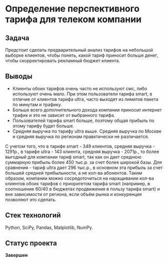 # Определение перспективного тарифа для телеком компании

## Задача

Предстоит сделать предварительный анализ тарифов на небольшой выборке клиентов, чтобы понять, какой тариф приносит больше денег, чтобы скорректировать рекламный бюджет клиента.

## Выводы

* Клиенты обоих тарифов очень часто не используют смс, либо используют очень мало. При этом пользователи тарифа smart, в отличие от клиентов тарифа ultra, часто выходят из лимитов пакета по минутам и трафику. 
* Больше всего дополнительного дохода компании приносит интернет трафик и это не зависит от выбранного тарифа. 
* Пользователей тарифа smart больше, поэтому общая прибыль по этому тарифу будет больше.
* Средняя выручка по тарифу ultra выше. Средняя выручка по Москве и средняя выручка по регионам правктически не различается.

С учетом того, что в тарифе smart - 349 клиентов, средняя выручка - 1291р., в тарифе ultra - 143 клиента, средняя выручка - 2071р., то более выгодный для компании тариф smart, так как он дает среднюю суммарную прибыль более 450 тыс.р. за счет более широкой базы. Для сравнения - тариф ultra дает 296 тыс.р., в основном эта прибыль за счет большей средней прибыльности, а не кол-ва абонентов. Таким образом, компании можно сосредоточиться на наращивании кол-ва клиентов обоих тарифов с приоритетом тарифа smart (например, в соотношение 60/40 в бюджетах продвижения в пользу тарифа smart) и вне зависимости от региона, если объём рынка и конкуренция позволяют это сделать.

## Стек технологий

Python, SciPy, Pandas, Matplotlib, NumPy.

## Статус проекта

**Завершен**


